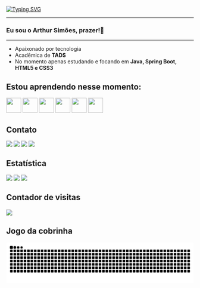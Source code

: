 <!--Title @ruhtraleugim-->
<a href="https://git.io/typing-svg"><img src="https://readme-typing-svg.demolab.com?font=Itim&pause=1000&color=00008B&random=false&width=435&lines=Meu+nome+%C3%A9+Arthur Simões.+;Seja+Bem+vindo(a)+ao+meu+GitHub!" alt="Typing SVG" /></a>
<!--<div align="center">
</div>-->
<hr>

### Eu sou o Arthur Simões, prazer!👋

<hr>
<ul>
  <li>Apaixonado por tecnologia</li>
  <li>Acadêmica de <strong>TADS</strong></li>
  <li>No momento apenas estudando e focando em <strong>Java, Spring Boot, HTML5 e CSS3</strong></li>
</ul>

## Estou aprendendo nesse momento:

<img src="https://cdn.jsdelivr.net/gh/devicons/devicon@latest/icons/java/java-original.svg" width="40" height="40"/> <img src="https://cdn.jsdelivr.net/gh/devicons/devicon@latest/icons/spring/spring-original.svg" width="40" height="40"/> <img src="https://cdn.jsdelivr.net/gh/devicons/devicon@latest/icons/python/python-original.svg" width="40" height="40"/> <img src="https://cdn.jsdelivr.net/gh/devicons/devicon@latest/icons/html5/html5-original-wordmark.svg" width="40" height="40"/> <img src="https://cdn.jsdelivr.net/gh/devicons/devicon@latest/icons/css3/css3-original-wordmark.svg" width="40" height="40"/> <img src="https://cdn.jsdelivr.net/gh/devicons/devicon@latest/icons/javascript/javascript-plain.svg" width="40" height="40"/>
          
          
## Contato

<a href="https://www.linkedin.com/in/arthur-miguel-souto-de-bastos-simões" target="_blank"><img src="https://img.shields.io/badge/-LinkedIn-%230077B5?style=for-the-badge&logo=linkedin&logoColor=white" target="_blank"></a> <a href = "mailto:amsbsimoes@gmail.com"><img src="https://img.shields.io/badge/-Gmail-%23333?style=for-the-badge&logo=gmail&logoColor=white" target="_blank"></a> <a href="https://wa.me/+55061994087889" target="_blank"><img src="https://img.shields.io/badge/WhatsApp-25D366?style=for-the-badge&logo=whatsapp&logoColor=white" target="_blank"></a> <a href="https://discord.com/users/_ruhtra" target="_blank"><img src="https://img.shields.io/badge/Discord-7289DA?style=for-the-badge&logo=discord&logoColor=white" target="_blank"></a> <a href="https://" target="_blank"><img alt="" src="https://img.shields.io/badge/Portfolio-000?logo=vercel&logoColor=yellow&style=for-the-badge" target="blank" style="vertical-align:center" /></a>         
          
## Estatística

<div>
<a href="https://github.com/ruhtraleugim"> </a>
<img height="180em" src="https://github-readme-stats.vercel.app/api/top-langs/?username=ruhtraleugim&layout=compact&langs_count=7&theme=transparent"/>
<img height="180em" src="https://github-readme-stats.vercel.app/api?username=ruhtraleugim&show_icons=true&theme=transparent&include_all_commits=true&count_private=true"/>
<img height="193em" src="http://github-profile-summary-cards.vercel.app/api/cards/stats?username=ruhtraleugim&theme=transparent"/>
</div>

## Contador de visitas

<p align="center" height="150" style="display: inline-block; margin: 0; z-index: 1;"><img align="center" src="https://profile-counter.glitch.me/{mmvonnseek}/count.svg" /></p>

## Jogo da cobrinha

<picture>
  <source media="(prefers-color-scheme: dark)" srcset="https://raw.githubusercontent.com/ruhtraleugim/ruhtraleugim/output/github-contribution-grid-snake-dark.svg">
  <source media="(prefers-color-scheme: light)" srcset="https://raw.githubusercontent.com/ruhtraleugim/ruhtraleugim/output/github-contribution-grid-snake.svg">
  <img alt="github contribution grid snake animation" src="https://raw.githubusercontent.com/ruhtraleugim/ruhtraleugim/output/github-contribution-grid-snake.svg">
</picture>
